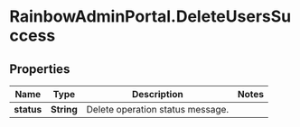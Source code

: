 # RainbowAdminPortal.DeleteUsersSuccess

## Properties

Name | Type | Description | Notes
------------ | ------------- | ------------- | -------------
**status** | **String** | Delete operation status message. | 


